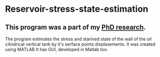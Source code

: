 # Reservoir-stress-state-estimation

## This program was a part of my [PhD research](Autoref.pdf).

The program estimates the stress and starined state of the wall of the oil cilindrical vertical tank by it's serface points displasements.
It was created using MATLAB
It has GUI, developed in Matlab too.




